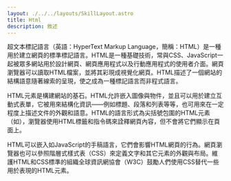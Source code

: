 ```yaml
---
layout: ./../../layouts/SkillLayout.astro
title: Html
description: 敘述
---
```


超文本標記語言（英語：HyperText Markup Language，簡稱：HTML）是一種用於建立網頁的標準標記語言。HTML是一種基礎技術，常與CSS、JavaScript一起被眾多網站用於設計網頁、網頁應用程式以及行動應用程式的使用者介面。網頁瀏覽器可以讀取HTML檔案，並將其彩現成視覺化網頁。HTML描述了一個網站的結構語意隨著線索的呈現，使之成為一種標記語言而非程式語言。

HTML元素是構建網站的基石。HTML允許嵌入圖像與物件，並且可以用於建立互動式表單，它被用來結構化資訊——例如標題、段落和列表等等，也可用來在一定程度上描述文件的外觀和語意。HTML的語言形式為尖括號包圍的HTML元素（如<html>），瀏覽器使用HTML標籤和指令碼來詮釋網頁內容，但不會將它們顯示在頁面上。

HTML可以嵌入如JavaScript的手稿語言，它們會影響HTML網頁的行為。網頁瀏覽器也可以參照階層式樣式表（CSS）來定義文字和其它元素的外觀與布局。維護HTML和CSS標準的組織全球資訊網協會（W3C）鼓勵人們使用CSS替代一些用於表現的HTML元素。